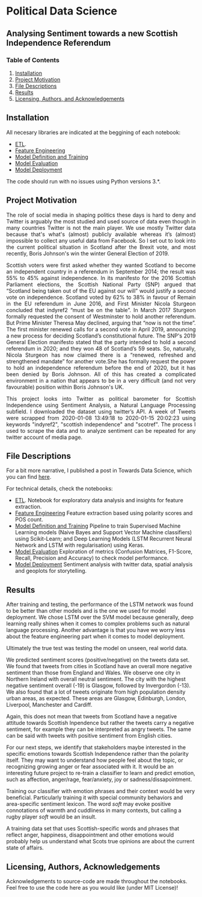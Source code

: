 # Political Data Science
## Analysing Sentiment towards a new Scottish Independence Referendum

### Table of Contents

1. [Installation](#installation)
2. [Project Motivation](#motivation)
3. [File Descriptions](#files)
4. [Results](#results)
5. [Licensing, Authors, and Acknowledgements](#licensing)

## Installation <a name="installation"></a>

All necesary libraries are indicated at the beggining of each notebook:
  - [ETL](ETL_Sentiment_Analysis_Scotref2.ipynb).  
  - [Feature Engineering](Feature_Engineering_Sentiment_Analysis_Scotref2.ipynb)
  - [Model Definition and Training](Models_Definition_&_Training_Sentiment_Analysis_Scotref2.ipynb)
  - [Model Evaluation](Model_Evaluation_Sentiment_Analysis_Scotref2.ipynb)
  - [Model Deployment](Model_Deployment_Sentiment_Analysis_Scotref2.ipynb)

The code should run with no issues using Python versions 3.*.

## Project Motivation<a name="motivation"></a>

<p align=justify>
The role of social media in shaping politics these days is hard to deny and Twitter is arguably the most studied and used source of data even though in many countries Twitter is not the main player. We use mostly Twitter data because that's what's (almost) publicly available whereas it’s (almost) impossible to collect any useful data from Facebook. So I set out to look into the current political situation in Scotland after the Brexit vote, and most recently, Boris Johnson's win the winter General Election of 2019.</p>

<p align=justify>
Scottish voters were first asked whether they wanted Scotland to become an independent country in a referendum in September 2014; the result was 55% to 45% against independence. In its manifesto for the 2016 Scottish Parliament elections, the Scottish National Party (SNP) argued that “Scotland being taken out of the EU against our will” would justify a second vote on independence. Scotland voted by 62% to 38% in favour of Remain in the EU referendum in June 2016, and First Minister Nicola Sturgeon concluded that indyref2 “must be on the table”. In March 2017 Sturgeon formally requested the consent of Westminster to hold another referendum. But Prime Minister Theresa May declined, arguing that “now is not the time”. The first minister renewed calls for a second vote in April 2019, announcing a new process for deciding Scotland’s constitutional future. The SNP's 2019 General Election manifesto stated that the party intended to hold a second referendum in 2020; and they won 48 of Scotland’s 59 seats. So, naturally, Nicola Sturgeon has now claimed there is a “renewed, refreshed and strengthened mandate” for another vote.She has formally request the power to hold an independence referendum before the end of 2020, but it has been denied by Boris Johnson. All of this has created a complicated environment in a nation that appears to be in a very difficult (and not very favourable) position within Boris Johnson's UK.</p>

<p align=justify>
This project looks into Twitter as political barometer for Scottish Independence using Sentiment Analysis, a Natural Language Processing subfield. I downloaded the dataset using twitter’s API. A week of Tweets were scrapped from 2020-01-08 13:49:18 to 2020-01-15 20:02:23 using keywords "indyref2", "scottish independence" and "scotref". The process I used to scrape the data and to analyze sentiment can be repeated for any twitter account of media page.</p>


## File Descriptions <a name="files"></a>

For a bit more narrative, I published a post in Towards Data Science, which you can find [here](https://towardsdatascience.com/political-data-science-a-tale-of-tweets-75b762224e56?source=friends_link&sk=eed76e459d1689b1c2497bedf79668b0). 

For technical details, check the notebooks:

  - [ETL](ETL_Sentiment_Analysis_Scotref2.ipynb).  Notebook for exploratory data analysis and insights for feature extraction. 
  - [Feature Engineering](Feature_Engineering_Sentiment_Analysis_Scotref2.ipynb)  Feature extraction based using polarity scores and POS count. 
  - [Model Definition and Training](Models_Definition_&_Training_Sentiment_Analysis_Scotref2.ipynb) Pipeline to train Supervised Machine Learning models (Naive Bayes and Support Vector Machine classifiers) using Scikit-Learn; and Deep Learning Models (LSTM Recurrent Neural Network and LSTM with regularisation) using Keras. 
  - [Model Evaluation](Model_Evaluation_Sentiment_Analysis_Scotref2.ipynb) Exploration of metrics (Confusion Matrices, F1-Score, Recall, Precision and Accuracy) to check model performance.
  - [Model Deployment](Model_Deployment_Sentiment_Analysis_Scotref2.ipynb) Sentiment analysis with twitter data, spatial analysis and geoplots for storytelling.

## Results<a name="results"></a>

After training and testing, the performance of the LSTM network was found to be better than other models and is the one we used for model deployment. We chose LSTM over the SVM model because generally, deep learning really shines when it comes to complex problems such as natural language processing. Another advantage is that you have we worry less about the feature engineering part when it comes to model deployment.

Ultimately the true test was testing the model on unseen, real world data.

We predicted sentiment scores (positive/negative) on the tweets data set. We found that tweets from cities in Scotland have an overall more negative sentiment than those from England and Wales. We observe one city in Northern Ireland with overall neutral sentiment. The city with the highest negative sentiment overall (-19) is Glasgow, followed by Invergordon (-13). We also found that a lot of tweets originate from high population density urban areas, as expected. These areas are Glasgow, Edinburgh, London, Liverpool, Manchester and Cardiff.

Again, this does not mean that tweets from Scotland have a negative attitude towards Scottish Inpendence but rather the tweets carry a negative sentiment, for example they can be interpreted as angry tweets. The same can be said with tweets with positive sentiment from  English cities. 

For our next steps, we identify that stakeholders maybe interested in the specific emotions towards Scottish Independence rather than the polarity itself. They may want to understand how people feel about the topic, or recognizing growing anger or fear associated with it. It would be an interesting future project to re-train a classifier to learn and predict emotion, such as affection, anger/rage, fear/anxiety, joy or sadness/dissapointment.

Training our classifier with emotion phrases and their context would be very beneficial. Particularly training it with special community behaviors and area-specific sentiment lexicon. The word *soft* may evoke positive connotations of warmth and cuddliness in many contexts, but calling a rugby player *soft* would be an insult.

A training data set that uses Scottish-specific words and phrases that reflect anger, happiness, disappointment and other emotions would probably help us understand what Scots true opinions are about the current state of affairs.

## Licensing, Authors, Acknowledgements<a name="licensing"></a>

Acknowledgements to source-code are made throughout the notebooks. Feel free to use the code here as you would like (under MIT License)! 
